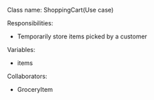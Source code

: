 Class name: ShoppingCart(Use case)

Responsibilities:
* Temporarily store items picked by a customer

Variables:
* items

Collaborators:
* GroceryItem
